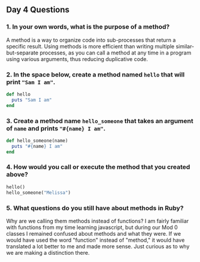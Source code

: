 ## Day 4 Questions

### 1. In your own words, what is the purpose of a method?
A method is a way to organize code into sub-processes that return a specific result. Using methods is more efficient than writing multiple similar-but-separate processes, as you can call a method at any time in a program using various arguments, thus reducing duplicative code.

### 2. In the space below, create a method named `hello` that will print `"Sam I am"`.
``` ruby
def hello
  puts "Sam I am"
end
```

### 3. Create a method name `hello_someone` that takes an argument of `name` and prints `"#{name} I am"`.
```ruby
def hello_someone(name)
  puts "#{name} I am"
end
```

### 4. How would you call or execute the method that you created above?
```ruby
hello()
hello_someone("Melissa")
```

### 5. What questions do you still have about methods in Ruby?
Why are we calling them methods instead of functions? I am fairly familiar with functions from my time learning javascript, but during our Mod 0 classes I remained confused about methods and what they were. If we would have used the word "function" instead of "method," it would have translated a lot better to me and made more sense. Just curious as to why we are making a distinction there.
